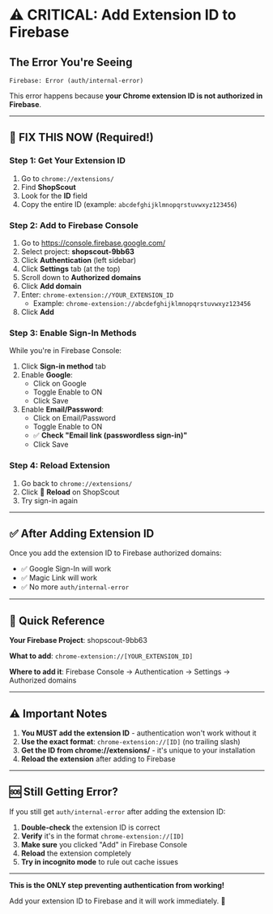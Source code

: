 # ⚠️ CRITICAL: Add Extension ID to Firebase

## The Error You're Seeing

```
Firebase: Error (auth/internal-error)
```

This error happens because **your Chrome extension ID is not authorized in Firebase**.

---

## 🔧 FIX THIS NOW (Required!)

### Step 1: Get Your Extension ID

1. Go to `chrome://extensions/`
2. Find **ShopScout**
3. Look for the **ID** field
4. Copy the entire ID (example: `abcdefghijklmnopqrstuvwxyz123456`)

### Step 2: Add to Firebase Console

1. Go to https://console.firebase.google.com/
2. Select project: **shopscout-9bb63**
3. Click **Authentication** (left sidebar)
4. Click **Settings** tab (at the top)
5. Scroll down to **Authorized domains**
6. Click **Add domain**
7. Enter: `chrome-extension://YOUR_EXTENSION_ID`
   - Example: `chrome-extension://abcdefghijklmnopqrstuvwxyz123456`
8. Click **Add**

### Step 3: Enable Sign-In Methods

While you're in Firebase Console:

1. Click **Sign-in method** tab
2. Enable **Google**:
   - Click on Google
   - Toggle Enable to ON
   - Click Save
3. Enable **Email/Password**:
   - Click on Email/Password
   - Toggle Enable to ON
   - ✅ **Check "Email link (passwordless sign-in)"**
   - Click Save

### Step 4: Reload Extension

1. Go back to `chrome://extensions/`
2. Click 🔄 **Reload** on ShopScout
3. Try sign-in again

---

## ✅ After Adding Extension ID

Once you add the extension ID to Firebase authorized domains:

- ✅ Google Sign-In will work
- ✅ Magic Link will work
- ✅ No more `auth/internal-error`

---

## 🎯 Quick Reference

**Your Firebase Project**: shopscout-9bb63

**What to add**: `chrome-extension://[YOUR_EXTENSION_ID]`

**Where to add it**: Firebase Console → Authentication → Settings → Authorized domains

---

## ⚠️ Important Notes

1. **You MUST add the extension ID** - authentication won't work without it
2. **Use the exact format**: `chrome-extension://[ID]` (no trailing slash)
3. **Get the ID from chrome://extensions/** - it's unique to your installation
4. **Reload the extension** after adding to Firebase

---

## 🆘 Still Getting Error?

If you still get `auth/internal-error` after adding the extension ID:

1. **Double-check** the extension ID is correct
2. **Verify** it's in the format `chrome-extension://[ID]`
3. **Make sure** you clicked "Add" in Firebase Console
4. **Reload** the extension completely
5. **Try in incognito mode** to rule out cache issues

---

**This is the ONLY step preventing authentication from working!** 

Add your extension ID to Firebase and it will work immediately. 🚀
